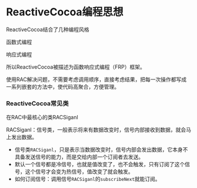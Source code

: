# ReactiveCocoa编程思想

ReactiveCocoa结合了几种编程风格

函数式编程

响应式编程

所以ReactiveCocoa被描述为函数响应式编程（FRP）框架。

使用RAC解决问题，不需要考虑调用顺序，直接考虑结果，把每一次操作都写成一系列嵌套的方法中，使代码高聚合，方便管理。

### ReactiveCocoa常见类

在RAC中最核心的类RACSiganl

RACSiganl：信号类，一般表示将来有数据改变时，信号内部接收到数据，就会马上发出数据。

- 信号类`RACSiganl`，只是表示当数据改变时，信号内部会发出数据，它本身不具备发送信号的能力，而是交给内部一个订阅者去发送。
- 默认一个信号都是冷信号，也就是值改变了，也不会触发，只有订阅了这个信号，这个信号才会变为热信号，值改变了就会触发。
- 如何订阅信号：调用信号`RACSiganl`的`subscribeNext`就能订阅。
